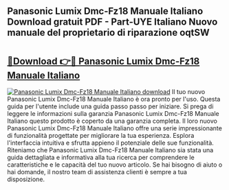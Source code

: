 ## Panasonic Lumix Dmc-Fz18 Manuale Italiano Download gratuit PDF - Part-UYE Italiano Nuovo manuale del proprietario di riparazione oqtSW

# <h2><a href="http://dfeqhi7.blite.top/?on=Panasonic+Lumix+Dmc-Fz18+Manuale+Italiano">🔗Download 👉🔴 Panasonic Lumix Dmc-Fz18 Manuale Italiano</a></h2>

[![Panasonic Lumix Dmc-Fz18 Manuale Italiano download](https://i.imgur.com/lujVjoI.png)](http://dfeqhi7.blite.top/?on=Panasonic+Lumix+Dmc-Fz18+Manuale+Italiano)
Il tuo nuovo Panasonic Lumix Dmc-Fz18 Manuale Italiano è ora pronto per l'uso. Questa guida per l'utente include una guida passo passo per iniziare. Si prega di leggere le informazioni sulla garanzia Panasonic Lumix Dmc-Fz18 Manuale Italiano questo prodotto è coperto da una garanzia completa. Il loro nuovo Panasonic Lumix Dmc-Fz18 Manuale Italiano offre una serie impressionante di funzionalità progettate per migliorare la tua esperienza. Esplora l'interfaccia intuitiva e sfrutta appieno il potenziale delle sue funzionalità. Riteniamo che Panasonic Lumix Dmc-Fz18 Manuale Italiano sia stata una guida dettagliata e informativa alla tua ricerca per comprendere le caratteristiche e le capacità del tuo nuovo articolo. Se hai bisogno di aiuto o hai domande, il nostro team di assistenza clienti è sempre a tua disposizione.
